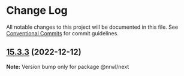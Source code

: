 # Change Log

All notable changes to this project will be documented in this file.
See [Conventional Commits](https://conventionalcommits.org) for commit guidelines.

## [15.3.3](https://github.com/nrwl/nx/compare/15.3.2...15.3.3) (2022-12-12)

**Note:** Version bump only for package @nrwl/next
